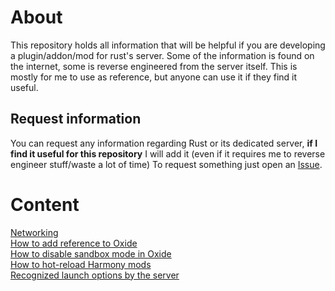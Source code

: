 # About
This repository holds all information that will be helpful if you are developing a plugin/addon/mod for rust's server. Some of the information is found on the internet, some is reverse engineered from the server itself. This is mostly for me to use as reference, but anyone can use it if they find it useful.

## Request information
You can request any information regarding Rust or its dedicated server, **if I find it useful for this repository** I will add it (even if it requires me to reverse engineer stuff/waste a lot of time)
To request something just open an [Issue](https://github.com/xXTurnerLP/RustPluginDev/issues/new).

# Content
[Networking](./DOCS/Networking/Index.md)</br>
[How to add reference to Oxide](./DOCS/Oxide_DLL_Reference.md)</br>
[How to disable sandbox mode in Oxide](./DOCS/Disable_Oxide_Sandbox.md)</br>
[How to hot-reload Harmony mods](/DOCS/Hotreload_Harmony_Mods.md)</br>
[Recognized launch options by the server](/DOCS/Recognized_Launch_Options.md)</br>
